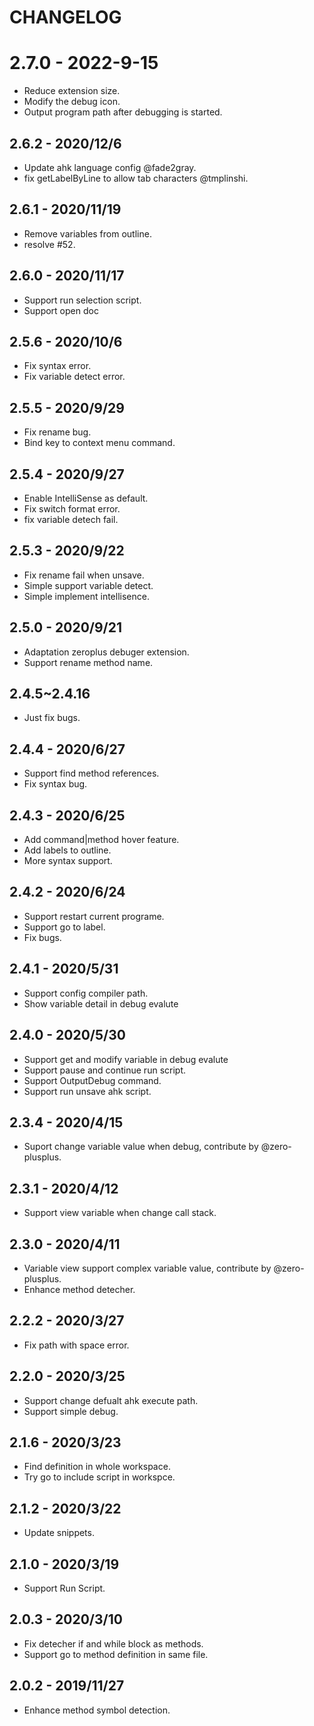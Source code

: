 # CHANGELOG

# 2.7.0 - 2022-9-15

- Reduce extension size.
- Modify the debug icon.
- Output program path after debugging is started.

## 2.6.2 - 2020/12/6

- Update ahk language config @fade2gray.
- fix getLabelByLine to allow tab characters @tmplinshi.

## 2.6.1 - 2020/11/19

- Remove variables from outline.
- resolve #52.

## 2.6.0 - 2020/11/17

- Support run selection script.
- Support open doc

## 2.5.6 - 2020/10/6

- Fix syntax error.
- Fix variable detect error.

## 2.5.5 - 2020/9/29

- Fix rename bug.
- Bind key to context menu command.

## 2.5.4 - 2020/9/27

- Enable IntelliSense as default.
- Fix switch format error.
- fix variable detech fail.

## 2.5.3 - 2020/9/22

- Fix rename fail when unsave.
- Simple support variable detect.
- Simple implement intellisence.

## 2.5.0 - 2020/9/21

- Adaptation zeroplus debuger extension.
- Support rename method name.

## 2.4.5~2.4.16

- Just fix bugs.

## 2.4.4 - 2020/6/27

- Support find method references.
- Fix syntax bug.

## 2.4.3 - 2020/6/25

- Add command|method hover feature.
- Add labels to outline.
- More syntax support.

## 2.4.2 - 2020/6/24

- Support restart current programe.
- Support go to label.
- Fix bugs.

## 2.4.1 - 2020/5/31

- Support config compiler path.
- Show variable detail in debug evalute

## 2.4.0 - 2020/5/30

- Support get and modify variable in debug evalute
- Support pause and continue run script.
- Support OutputDebug command.
- Support run unsave ahk script.

## 2.3.4 - 2020/4/15

- Suport change variable value when debug, contribute by @zero-plusplus.

## 2.3.1 - 2020/4/12

- Support view variable when change call stack.

## 2.3.0 - 2020/4/11

- Variable view support complex variable value, contribute by @zero-plusplus.
- Enhance method detecher.

## 2.2.2 - 2020/3/27

- Fix path with space error.

## 2.2.0 - 2020/3/25

- Support change defualt ahk execute path.
- Support simple debug.

## 2.1.6 - 2020/3/23

- Find definition in whole workspace.
- Try go to include script in workspce.

## 2.1.2 - 2020/3/22

- Update snippets.

## 2.1.0 - 2020/3/19

- Support Run Script.

## 2.0.3 - 2020/3/10

- Fix detecher if and while block as methods.
- Support go to method definition in same file.

## 2.0.2 - 2019/11/27

- Enhance method symbol detection.
